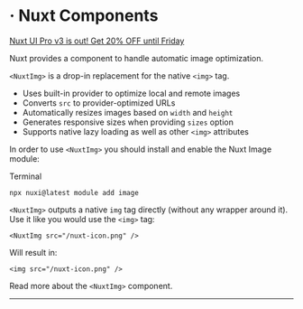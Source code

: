 # <NuxtImg> · Nuxt Components

[Nuxt UI Pro v3 is out! Get 20% OFF until Friday](https://ui.nuxt.com/pro/pricing)

Nuxt provides a <NuxtImg> component to handle automatic image optimization.

`<NuxtImg>` is a drop-in replacement for the native `<img>` tag.

- Uses built-in provider to optimize local and remote images
- Converts `src` to provider-optimized URLs
- Automatically resizes images based on `width` and `height`
- Generates responsive sizes when providing `sizes` option
- Supports native lazy loading as well as other `<img>` attributes

In order to use `<NuxtImg>` you should install and enable the Nuxt Image module:

Terminal

```
npx nuxi@latest module add image

```

`<NuxtImg>` outputs a native `img` tag directly (without any wrapper around it). Use it like you would use the `<img>` tag:

```
<NuxtImg src="/nuxt-icon.png" />

```

Will result in:

```
<img src="/nuxt-icon.png" />

```

Read more about the `<NuxtImg>` component.

---
